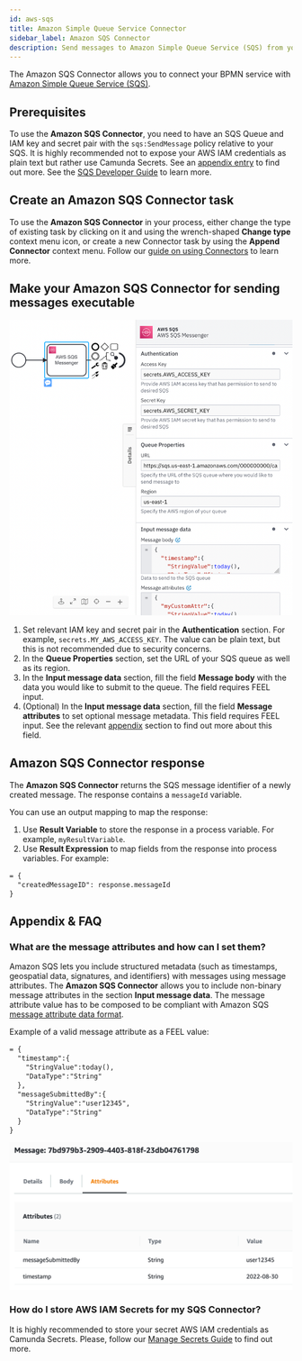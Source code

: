 ```yaml
---
id: aws-sqs
title: Amazon Simple Queue Service Connector
sidebar_label: Amazon SQS Connector
description: Send messages to Amazon Simple Queue Service (SQS) from your BPMN process.
---
```


The Amazon SQS Connector allows you to connect your BPMN service with [Amazon Simple Queue Service (SQS)](https://aws.amazon.com/sqs/).

## Prerequisites

To use the **Amazon SQS Connector**, you need to have an SQS Queue and IAM key and secret pair with the `sqs:SendMessage` policy relative to your SQS.
It is highly recommended not to expose your AWS IAM credentials as plain text but rather use Camunda Secrets. See an [appendix entry](#how-do-i-store-aws-iam-secrets-for-my-sqs-connector) to find out more.
See the [SQS Developer Guide](https://docs.aws.amazon.com/AWSSimpleQueueService/latest/SQSDeveloperGuide/sqs-basic-examples-of-iam-policies.html) to learn more.

## Create an Amazon SQS Connector task

To use the **Amazon SQS Connector** in your process, either change the type of existing task by clicking on it and using the wrench-shaped **Change type** context menu icon, or create a new Connector task by using the **Append Connector** context menu. Follow our [guide on using Connectors](../use-connectors.md) to learn more.

## Make your Amazon SQS Connector for sending messages executable

![AWS SQS Filled](../img/connectors-aws-sqs-filled.png)

1. Set relevant IAM key and secret pair in the **Authentication** section. For example, `secrets.MY_AWS_ACCESS_KEY`. The value can be plain text, but this is not recommended due to security concerns.
2. In the **Queue Properties** section, set the URL of your SQS queue as well as its region.
3. In the **Input message data** section, fill the field **Message body** with the data you would like to submit to the queue. The field requires FEEL input.
4. (Optional) In the **Input message data** section, fill the field **Message attributes** to set optional message metadata. This field requires FEEL input. See the relevant [appendix](#what-are-the-message-attributes-and-how-can-i-set-them) section to find out more about this field.

## Amazon SQS Connector response

The **Amazon SQS Connector** returns the SQS message identifier of a newly created message.
The response contains a `messageId` variable.

You can use an output mapping to map the response:

1. Use **Result Variable** to store the response in a process variable. For example, `myResultVariable`.
2. Use **Result Expression** to map fields from the response into process variables. For example:

```
= {
  "createdMessageID": response.messageId
}
```

## Appendix & FAQ

### What are the message attributes and how can I set them?

Amazon SQS lets you include structured metadata (such as timestamps, geospatial data, signatures, and identifiers) with messages using message attributes.
The **Amazon SQS Connector** allows you to include non-binary message attributes in the section **Input message data**. The message attribute value has to be composed to be compliant with Amazon SQS [message attribute data format](https://docs.aws.amazon.com/AWSSimpleQueueService/latest/SQSDeveloperGuide/sqs-message-metadata.html#sqs-message-attributes).

Example of a valid message attribute as a FEEL value:

```
= {
  "timestamp":{
    "StringValue":today(),
    "DataType":"String"
  },
  "messageSubmittedBy":{
    "StringValue":"user12345",
    "DataType":"String"
  }
}
```

![AWS SQS Message Attributes](../img/connectors-aws-sqs-message-attributes.png)

### How do I store AWS IAM Secrets for my SQS Connector?

It is highly recommended to store your secret AWS IAM credentials as Camunda Secrets.
Please, follow our [Manage Secrets Guide](../../../components/console/manage-clusters/manage-secrets.md) to find out more.
